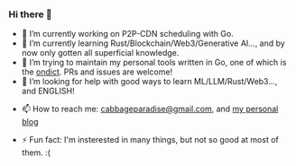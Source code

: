 ### Hi there 👋
<!-- test another
-->
<!--
[![ChaosNyaruko's GitHub stats](https://github-readme-stats.vercel.app/api?username=ChaosNyaruko)](https://github.com/anuraghazra/github-readme-stats)
-->

<!--
[![Top Langs](https://github-readme-stats.vercel.app/api/top-langs/?username=ChaosNyaruko)](https://github.com/anuraghazra/github-readme-stats)

<svg role="img" viewBox="0 0 24 24" xmlns="http://www.w3.org/2000/svg"><title>Go</title><path d="M1.811 10.231c-.047 0-.058-.023-.035-.059l.246-.315c.023-.035.081-.058.128-.058h4.172c.046 0 .058.035.035.07l-.199.303c-.023.036-.082.07-.117.07zM.047 11.306c-.047 0-.059-.023-.035-.058l.245-.316c.023-.035.082-.058.129-.058h5.328c.047 0 .07.035.058.07l-.093.28c-.012.047-.058.07-.105.07zm2.828 1.075c-.047 0-.059-.035-.035-.07l.163-.292c.023-.035.07-.07.117-.07h2.337c.047 0 .07.035.07.082l-.023.28c0 .047-.047.082-.082.082zm12.129-2.36c-.736.187-1.239.327-1.963.514-.176.046-.187.058-.34-.117-.174-.199-.303-.327-.548-.444-.737-.362-1.45-.257-2.115.175-.795.514-1.204 1.274-1.192 2.22.011.935.654 1.706 1.577 1.835.795.105 1.46-.175 1.987-.77.105-.13.198-.27.315-.434H10.47c-.245 0-.304-.152-.222-.35.152-.362.432-.97.596-1.274a.315.315 0 01.292-.187h4.253c-.023.316-.023.631-.07.947a4.983 4.983 0 01-.958 2.29c-.841 1.11-1.94 1.8-3.33 1.986-1.145.152-2.209-.07-3.143-.77-.865-.655-1.356-1.52-1.484-2.595-.152-1.274.222-2.419.993-3.424.83-1.086 1.928-1.776 3.272-2.02 1.098-.2 2.15-.07 3.096.571.62.41 1.063.97 1.356 1.648.07.105.023.164-.117.2m3.868 6.461c-1.064-.024-2.034-.328-2.852-1.029a3.665 3.665 0 01-1.262-2.255c-.21-1.32.152-2.489.947-3.529.853-1.122 1.881-1.706 3.272-1.95 1.192-.21 2.314-.095 3.33.595.923.63 1.496 1.484 1.648 2.605.198 1.578-.257 2.863-1.344 3.962-.771.783-1.718 1.273-2.805 1.495-.315.06-.63.07-.934.106zm2.78-4.72c-.011-.153-.011-.27-.034-.387-.21-1.157-1.274-1.81-2.384-1.554-1.087.245-1.788.935-2.045 2.033-.21.912.234 1.835 1.075 2.21.643.28 1.285.244 1.905-.07.923-.48 1.425-1.228 1.484-2.233z"/></svg>

<img height="32" width="32" src="https://cdn.jsdelivr.net/npm/simple-icons@v8/icons/go.svg" />
<img height="32" width="32" src="https://unpkg.com/simple-icons@v8/icons/go.svg" />
-->
<!-- **ChaosNyaruko/ChaosNyaruko** is a ✨ _special_ ✨ repository because its `README.md` (this file) appears on your GitHub profile. -->

<!-- Here are some ideas to get you started: -->

- 🔭 I’m currently working on P2P-CDN scheduling with Go. 
- 🌱 I’m currently learning Rust/Blockchain/Web3/Generative AI..., and by now only gotten all superficial knowledge.
- 👯 I’m trying to maintain my personal tools written in Go, one of which is the [ondict](https://github.com/ChaosNyarkuo/ondict). PRs and issues are welcome!
- 🤔 I’m looking for help with good ways to learn ML/LLM/Rust/Web3..., and ENGLISH!
<!-- - 💬 Ask me about ... -->
- 📫 How to reach me: cabbageparadise@gmail.com, and [my personal blog](https://blog.freecloud.dev)
<!-- - 😄 Pronouns: ... -->
- ⚡ Fun fact: I'm insterested in many things, but not so good at most of them. :(
